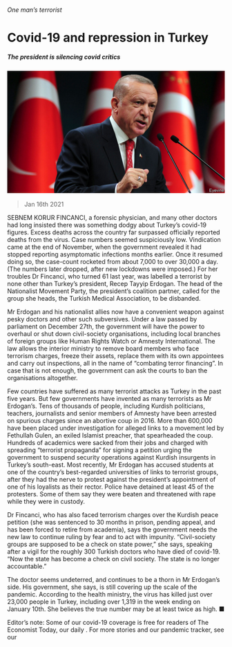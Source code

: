###### One man’s terrorist

# Covid-19 and repression in Turkey 

##### The president is silencing covid critics 

![image](images/20210116_eup501.jpg) 

> Jan 16th 2021 


SEBNEM KORUR FINCANCI, a forensic physician, and many other doctors had long insisted there was something dodgy about Turkey’s covid-19 figures. Excess deaths across the country far surpassed officially reported deaths from the virus. Case numbers seemed suspiciously low. Vindication came at the end of November, when the government revealed it had stopped reporting asymptomatic infections months earlier. Once it resumed doing so, the case-count rocketed from about 7,000 to over 30,000 a day. (The numbers later dropped, after new lockdowns were imposed.) For her troubles Dr Fincanci, who turned 61 last year, was labelled a terrorist by none other than Turkey’s president, Recep Tayyip Erdogan. The head of the Nationalist Movement Party, the president’s coalition partner, called for the group she heads, the Turkish Medical Association, to be disbanded.


Mr Erdogan and his nationalist allies now have a convenient weapon against pesky doctors and other such subversives. Under a law passed by parliament on December 27th, the government will have the power to overhaul or shut down civil-society organisations, including local branches of foreign groups like Human Rights Watch or Amnesty International. The law allows the interior ministry to remove board members who face terrorism charges, freeze their assets, replace them with its own appointees and carry out inspections, all in the name of “combating terror financing”. In case that is not enough, the government can ask the courts to ban the organisations altogether.



Few countries have suffered as many terrorist attacks as Turkey in the past five years. But few governments have invented as many terrorists as Mr Erdogan’s. Tens of thousands of people, including Kurdish politicians, teachers, journalists and senior members of Amnesty have been arrested on spurious charges since an abortive coup in 2016. More than 600,000 have been placed under investigation for alleged links to a movement led by Fethullah Gulen, an exiled Islamist preacher, that spearheaded the coup. Hundreds of academics were sacked from their jobs and charged with spreading “terrorist propaganda” for signing a petition urging the government to suspend security operations against Kurdish insurgents in Turkey’s south-east. Most recently, Mr Erdogan has accused students at one of the country’s best-regarded universities of links to terrorist groups, after they had the nerve to protest against the president’s appointment of one of his loyalists as their rector. Police have detained at least 45 of the protesters. Some of them say they were beaten and threatened with rape while they were in custody.


Dr Fincanci, who has also faced terrorism charges over the Kurdish peace petition (she was sentenced to 30 months in prison, pending appeal, and has been forced to retire from academia), says the government needs the new law to continue ruling by fear and to act with impunity. “Civil-society groups are supposed to be a check on state power,” she says, speaking after a vigil for the roughly 300 Turkish doctors who have died of covid-19. “Now the state has become a check on civil society. The state is no longer accountable.”


The doctor seems undeterred, and continues to be a thorn in Mr Erdogan’s side. His government, she says, is still covering up the scale of the pandemic. According to the health ministry, the virus has killed just over 23,000 people in Turkey, including over 1,319 in the week ending on January 10th. She believes the true number may be at least twice as high. ■


Editor’s note: Some of our covid-19 coverage is free for readers of The Economist Today, our daily . For more stories and our pandemic tracker, see our 

